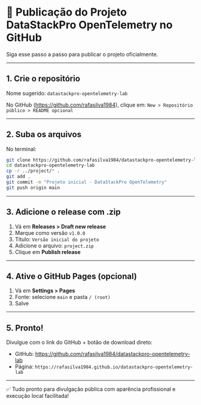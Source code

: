 
# 📢 Publicação do Projeto DataStackPro OpenTelemetry no GitHub

Siga esse passo a passo para publicar o projeto oficialmente.

---

## 1. Crie o repositório

Nome sugerido: `datastackpro-opentelemetry-lab`

No GitHub (https://github.com/rafasilva1984), clique em:
`New > Repositório público > README opcional`

---

## 2. Suba os arquivos

No terminal:

```bash
git clone https://github.com/rafasilva1984/datastackpro-opentelemetry-lab.git
cd datastackpro-opentelemetry-lab
cp -r ../project/* .
git add .
git commit -m "Projeto inicial - DataStackPro OpenTelemetry"
git push origin main
```

---

## 3. Adicione o release com .zip

1. Vá em **Releases > Draft new release**
2. Marque como versão `v1.0.0`
3. Título: `Versão inicial do projeto`
4. Adicione o arquivo: `project.zip`
5. Clique em **Publish release**

---

## 4. Ative o GitHub Pages (opcional)

1. Vá em **Settings > Pages**
2. Fonte: selecione `main` e pasta `/ (root)`
3. Salve

---

## 5. Pronto!

Divulgue com o link do GitHub + botão de download direto:
- GitHub: https://github.com/rafasilva1984/datastackpro-opentelemetry-lab
- Página: `https://rafasilva1984.github.io/datastackpro-opentelemetry-lab`

---

✅ Tudo pronto para divulgação pública com aparência profissional e execução local facilitada!
